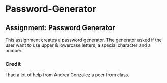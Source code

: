 # Password-Generator


<h2> Assignment: Password Generator</h2>
This assignment creates a password generator. 
The generator asked if the user want to use upper & lowercase letters, a special character and a number. 




<h3> Credit </h3>
I had a lot of help from Andrea Gonzalez a peer from class.
